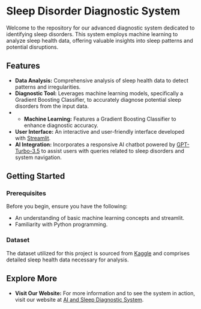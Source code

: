 # Sleep Disorder Diagnostic System

Welcome to the repository for our advanced diagnostic system dedicated to identifying sleep disorders. This system employs machine learning to analyze sleep health data, offering valuable insights into sleep patterns and potential disruptions.

## Features

- **Data Analysis:** Comprehensive analysis of sleep health data to detect patterns and irregularities.
- **Diagnostic Tool:** Leverages machine learning models, specifically a Gradient Boosting Classifier, to accurately diagnose potential sleep disorders from the input data.
- - **Machine Learning:** Features a Gradient Boosting Classifier to enhance diagnostic accuracy.
- **User Interface:** An interactive and user-friendly interface developed with [Streamlit](https://streamlit.io/).
- **AI Integration:** Incorporates a responsive AI chatbot powered by [GPT-Turbo-3.5](https://openai.com/research/gpt-turbo) to assist users with queries related to sleep disorders and system navigation.

## Getting Started

### Prerequisites

Before you begin, ensure you have the following:

- An understanding of basic machine learning concepts and streamlit.
- Familiarity with Python programming.

### Dataset

The dataset utilized for this project is sourced from [Kaggle](https://www.kaggle.com/datasets/imaginativecoder/sleep-health-data-sampled) and comprises detailed sleep health data necessary for analysis.

## Explore More

- **Visit Our Website:** For more information and to see the system in action, visit our website at [AI and Sleep Diagnostic System](https://ai-and-sleep.streamlit.app/).

